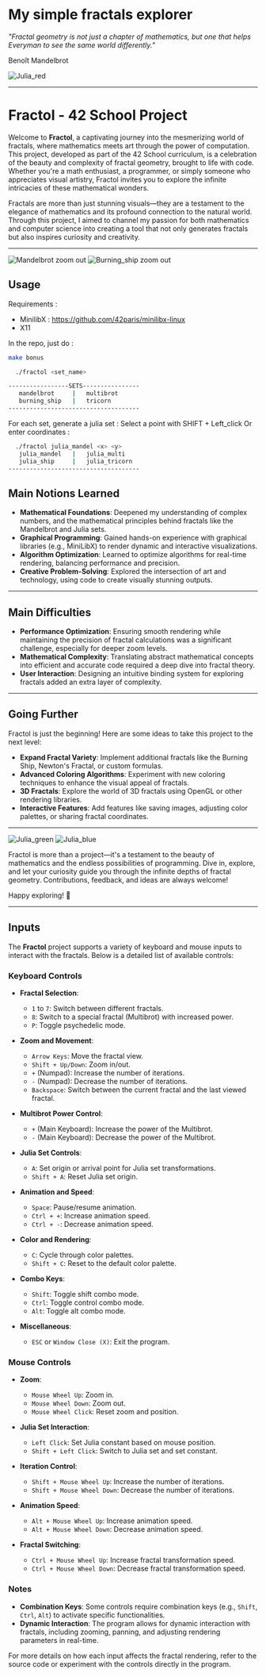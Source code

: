 # My simple fractals explorer #
_"Fractal geometry is not just a chapter of mathematics, but one that helps Everyman to see the same world differently."_ 

Benoît Mandelbrot

![Julia_red](https://github.com/user-attachments/assets/71548daf-323c-4677-8967-30bf19df6a1b)

---
# Fractol - 42 School Project

Welcome to **Fractol**, a captivating journey into the mesmerizing world of fractals, where mathematics meets art through the power of computation. This project, developed as part of the 42 School curriculum, is a celebration of the beauty and complexity of fractal geometry, brought to life with code. Whether you're a math enthusiast, a programmer, or simply someone who appreciates visual artistry, Fractol invites you to explore the infinite intricacies of these mathematical wonders.

Fractals are more than just stunning visuals—they are a testament to the elegance of mathematics and its profound connection to the natural world. Through this project, I aimed to channel my passion for both mathematics and computer science into creating a tool that not only generates fractals but also inspires curiosity and creativity.

---

![Mandelbrot zoom out](https://github.com/user-attachments/assets/e45ee60f-1331-44e1-8960-cd3acb920396)
![Burning_ship zoom out](https://github.com/user-attachments/assets/44f2b044-910a-463c-a62a-b71352f861d9)

## Usage 

Requirements : 
  - MinilibX : https://github.com/42paris/minilibx-linux
  - X11

In the repo, just do :

```sh
make bonus

  ./fractol <set_name>               

-----------------SETS----------------
   mandelbrot     |   multibrot      
   burning_ship   |   tricorn        
-------------------------------------
```
For each set, generate a julia set :
Select a point with SHIFT + Left_click
Or enter coordinates :
```sh
  ./fractol julia_mandel <x> <y>      
   julia_mandel   |   julia_multi    
   julia_ship     |   julia_tricorn  
-------------------------------------
```

## Main Notions Learned

- **Mathematical Foundations**: Deepened my understanding of complex numbers, and the mathematical principles behind fractals like the Mandelbrot and Julia sets.
- **Graphical Programming**: Gained hands-on experience with graphical libraries (e.g., MiniLibX) to render dynamic and interactive visualizations.
- **Algorithm Optimization**: Learned to optimize algorithms for real-time rendering, balancing performance and precision.
- **Creative Problem-Solving**: Explored the intersection of art and technology, using code to create visually stunning outputs.

---

## Main Difficulties

- **Performance Optimization**: Ensuring smooth rendering while maintaining the precision of fractal calculations was a significant challenge, especially for deeper zoom levels.
- **Mathematical Complexity**: Translating abstract mathematical concepts into efficient and accurate code required a deep dive into fractal theory.
- **User Interaction**: Designing an intuitive binding system for exploring fractals added an extra layer of complexity.

---

## Going Further

Fractol is just the beginning! Here are some ideas to take this project to the next level:
- **Expand Fractal Variety**: Implement additional fractals like the Burning Ship, Newton's Fractal, or custom formulas.
- **Advanced Coloring Algorithms**: Experiment with new coloring techniques to enhance the visual appeal of fractals.
- **3D Fractals**: Explore the world of 3D fractals using OpenGL or other rendering libraries.
- **Interactive Features**: Add features like saving images, adjusting color palettes, or sharing fractal coordinates.

---
![Julia_green](https://github.com/user-attachments/assets/6dda8090-c931-4f79-bd20-739f2c4d884a)
![Julia_blue](https://github.com/user-attachments/assets/261a653a-99db-442a-a362-407c0a319605)

Fractol is more than a project—it's a testament to the beauty of mathematics and the endless possibilities of programming. Dive in, explore, and let your curiosity guide you through the infinite depths of fractal geometry. Contributions, feedback, and ideas are always welcome!

Happy exploring! 🚀

---

## Inputs

The **Fractol** project supports a variety of keyboard and mouse inputs to interact with the fractals. Below is a detailed list of available controls:

### Keyboard Controls

- **Fractal Selection**:
  - `1` to `7`: Switch between different fractals.
  - `8`: Switch to a special fractal (Multibrot) with increased power.
  - `P`: Toggle psychedelic mode.

- **Zoom and Movement**:
  - `Arrow Keys`: Move the fractal view.
  - `Shift + Up/Down`: Zoom in/out.
  - `+` (Numpad): Increase the number of iterations.
  - `-` (Numpad): Decrease the number of iterations.
  - `Backspace`: Switch between the current fractal and the last viewed fractal.

- **Multibrot Power Control**:
  - `+` (Main Keyboard): Increase the power of the Multibrot.
  - `-` (Main Keyboard): Decrease the power of the Multibrot.

- **Julia Set Controls**:
  - `A`: Set origin or arrival point for Julia set transformations.
  - `Shift + A`: Reset Julia set origin.

- **Animation and Speed**:
  - `Space`: Pause/resume animation.
  - `Ctrl + +`: Increase animation speed.
  - `Ctrl + -`: Decrease animation speed.

- **Color and Rendering**:
  - `C`: Cycle through color palettes.
  - `Shift + C`: Reset to the default color palette.

- **Combo Keys**:
  - `Shift`: Toggle shift combo mode.
  - `Ctrl`: Toggle control combo mode.
  - `Alt`: Toggle alt combo mode.

- **Miscellaneous**:
  - `ESC` or `Window Close (X)`: Exit the program.

### Mouse Controls

- **Zoom**:
  - `Mouse Wheel Up`: Zoom in.
  - `Mouse Wheel Down`: Zoom out.
  - `Mouse Wheel Click`: Reset zoom and position.

- **Julia Set Interaction**:
  - `Left Click`: Set Julia constant based on mouse position.
  - `Shift + Left Click`: Switch to Julia set and set constant.

- **Iteration Control**:
  - `Shift + Mouse Wheel Up`: Increase the number of iterations.
  - `Shift + Mouse Wheel Down`: Decrease the number of iterations.

- **Animation Speed**:
  - `Alt + Mouse Wheel Up`: Increase animation speed.
  - `Alt + Mouse Wheel Down`: Decrease animation speed.

- **Fractal Switching**:
  - `Ctrl + Mouse Wheel Up`: Increase fractal transformation speed.
  - `Ctrl + Mouse Wheel Down`: Decrease fractal transformation speed.

### Notes

- **Combination Keys**: Some controls require combination keys (e.g., `Shift`, `Ctrl`, `Alt`) to activate specific functionalities.
- **Dynamic Interaction**: The program allows for dynamic interaction with fractals, including zooming, panning, and adjusting rendering parameters in real-time.

For more details on how each input affects the fractal rendering, refer to the source code or experiment with the controls directly in the program.
